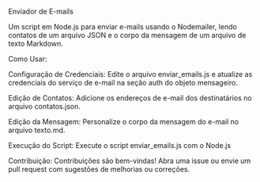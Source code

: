 Enviador de E-mails

Um script em Node.js para enviar e-mails usando o Nodemailer, lendo contatos de um arquivo JSON e o corpo da mensagem de um arquivo de texto Markdown.

Como Usar:

  Configuração de Credenciais:
    Edite o arquivo enviar_emails.js e atualize as credenciais do serviço de e-mail na seção auth do objeto mensageiro.

  Edição de Contatos:
    Adicione os endereços de e-mail dos destinatários no arquivo contatos.json.

  Edição da Mensagem:
    Personalize o corpo da mensagem do e-mail no arquivo texto.md.

  Execução do Script:
    Execute o script enviar_emails.js com o Node.js
    
  Contribuição:
    Contribuições são bem-vindas! Abra uma issue ou envie um pull request com sugestões de melhorias ou correções.
